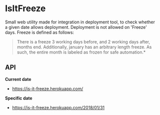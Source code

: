 # IsItFreeze

Small web utility made for integration in deployment tool, to check whether a given date allows deployment. Deployment is not allowed on 'Freeze' days. Freeze is defined as follows:  
>There is a freeze 3 working days before, and 2 working days after, months end. Additionally, january has an arbitrary length   freeze. As such, the entire month is labeled as frozen for safe automation.*

## API
**Current date**
- https://is-it-freeze.herokuapp.com/ 

**Specific date**
- https://is-it-freeze.herokuapp.com/2018/01/31
